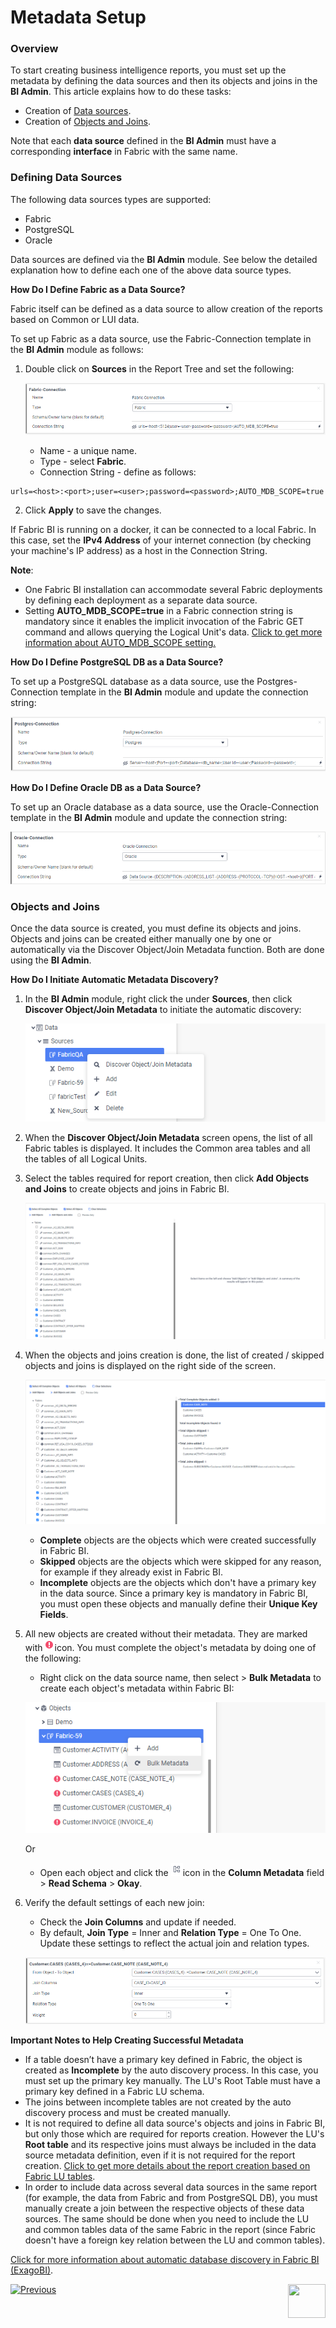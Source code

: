 # Metadata Setup

### Overview

To start creating business intelligence reports, you must set up the metadata by defining the data sources and then its objects and joins in the **BI Admin**. This article explains how to do these tasks: 

* Creation of [Data sources](03_Metadata_Setup.md#data-sources).
* Creation of [Objects and Joins](03_Metadata_Setup.md#objects-and-joins). 

Note that each **data source** defined in the **BI Admin** must have a corresponding **interface** in Fabric with the same name.

### Defining Data Sources

The following data sources types are supported:

* Fabric
* PostgreSQL
* Oracle

Data sources are defined via the **BI Admin** module. See below the detailed explanation how to define each one of the above data source types.

**How Do I Define Fabric as a Data Source?**

Fabric itself can be defined as a data source to allow creation of the reports based on Common or LUI data.

To set up Fabric as a data source, use the Fabric-Connection template in the **BI Admin** module as follows:

1. Double click on **Sources** in the Report Tree and set the following:

   ![image](images/bi_setup_fabric.PNG)

   * Name - a unique name.
   * Type - select **Fabric**.
   * Connection String - define as follows:

  ~~~
  urls=<host>:<port>;user=<user>;password=<password>;AUTO_MDB_SCOPE=true
  ~~~

2. Click **Apply** to save the changes.

If Fabric BI is running on a docker, it can be connected to a local Fabric. In this case, set the **IPv4 Address** of your internet connection (by checking your machine's IP address) as a host in the Connection String.

**Note**: 

* One Fabric BI installation can accommodate several Fabric deployments by defining each deployment as a separate data source.  
* Setting **AUTO_MDB_SCOPE=true** in a Fabric connection string is mandatory since it enables the implicit invocation of the Fabric GET command and allows querying the Logical Unit's data. [Click to get more information about AUTO_MDB_SCOPE setting.](/articles/02_fabric_architecture/04_fabric_commands.html)

**How Do I Define PostgreSQL DB as a Data Source?**

To set up a PostgreSQL database as a data source, use the Postgres-Connection template in the **BI Admin** module and update the connection string:

![image](images/bi_setup_postgres.PNG)

**How Do I Define Oracle DB as a Data Source?**

To set up an Oracle database as a data source, use the Oracle-Connection template in the **BI Admin** module and update the connection string:

![image](images/bi_setup_oracle.PNG)

### Objects and Joins

Once the data source is created, you must define its objects and joins. Objects and joins can be created either manually one by one or automatically via the Discover Object/Join Metadata function. Both are done using the **BI Admin**. 

**How Do I Initiate Automatic Metadata Discovery?**

1. In the **BI Admin** module, right click the <Data Source Name> under **Sources**, then click **Discover Object/Join Metadata** to initiate the automatic discovery:

   ![image](images/bi_setup_2.PNG)

2. When the **Discover Object/Join Metadata** screen opens, the list of all Fabric tables is displayed. 
   It includes the Common area tables and all the tables of all Logical Units.
3. Select the tables required for report creation, then click **Add Objects and Joins** to create objects and joins in Fabric BI.

   ![image](images/bi_setup_3.PNG)

4. When the objects and joins creation is done, the list of created / skipped objects and joins is displayed on the right side of the screen.

   ![image](images/bi_setup_4.PNG)

   * **Complete** objects are the objects which were created successfully in Fabric BI.
   * **Skipped** objects are the objects which were skipped for any reason, for example if they already exist in Fabric BI.
   * **Incomplete** objects are the objects which don't have a primary key in the data source. Since a primary key is mandatory in Fabric BI, you must open these objects and manually define their **Unique Key Fields**.

5. All new objects are created without their metadata. They are marked with![image](images/bi_setup_sign.PNG)icon. You must complete the object's metadata by doing one of the following:

   * Right click on the data source name, then select > **Bulk Metadata** to create each object's metadata within Fabric BI: 

   ![image](images/bi_setup_5.PNG)

     Or 

   * Open each object and click the ![image](images/bi_setup_metadata.PNG)icon in the **Column Metadata** field > **Read Schema** > **Okay**.

6. Verify the default settings of each new join:

   * Check the **Join Columns** and update if needed.
   * By default, **Join Type** = Inner and **Relation Type** = One To One. Update these settings to reflect the actual join and relation types.

   ![image](images/bi_setup_6.PNG)

**Important Notes to Help Creating Successful Metadata**

* If a table doesn’t have a primary key defined in Fabric, the object is created as **Incomplete** by the auto discovery process. In this case, you must set up the primary key manually. The LU's Root Table must have a primary key defined in a Fabric LU schema. 
* The joins between incomplete tables are not created by the auto discovery process and must be created manually.
* It is not required to define all data source's objects and joins in Fabric BI, but only those which are required for reports creation. However the LU's **Root table** and its respective joins must always be included in the data source metadata definition, even if it is not required for the report creation. [Click to get more details about the report creation based on Fabric LU tables](04_report_creation_guidelines.md).
* In order to include data across several data sources in the same report (for example, the data from Fabric and from PostgreSQL DB), you must manually create a join between the respective objects of these data sources. The same should be done when you need to include the LU and common tables data of the same Fabric in the report (since Fabric doesn't have a foreign key relation between the LU and common tables). 


[Click for more information about automatic database discovery in Fabric BI (ExagoBI)](https://exagobi.com/support/administrators/installation-and-configuration/automatic-database-discovery/).





[![Previous](/articles/images/Previous.png)](02_Permissions_Setup.md)[<img align="right" width="60" height="54" src="/articles/images/Next.png">](04_parameters.md)

